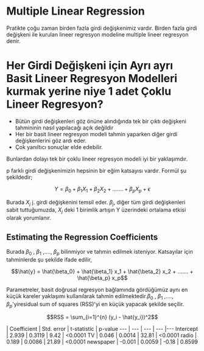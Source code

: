 # Multiple Linear Regression
Pratikte çoğu zaman birden fazla girdi değişkenimiz vardır. Birden fazla girdi değişkeni ile kurulan lineer regresyon modeline multiple lineer regresyon denir.
# Her Girdi Değişkeni için Ayrı ayrı Basit Lineer Regresyon Modelleri kurmak yerine niye 1 adet Çoklu Lineer Regresyon?
* Bütün girdi değişkenleri göz önüne alındığında tek bir çıktı değişkeni tahmininin nasıl yapılacağı açık değildir
* Her bir basit lineer regresyon modeli tahmin yaparken diğer girdi değişkenlerini göz ardı eder.
* Çok yanıltıcı sonuçlar elde edebilir.

Bunlardan dolayı tek bir çoklu lineer regresyon modeli iyi bir yaklaşımdır.

p farklı girdi değişkenimizin hepsinin bir eğim katsayısı vardır. Formül şu şekildedir;

```math
Y = \beta_0 + \beta_1 X_1 + \beta_2 X_2 + ....... + \beta_p X_p + \epsilon
```
Burada $X_j$ j. girdi değişkenini temsil eder. $\beta_j$, diğer tüm girdi değişkenleri sabit tuttuğumuzda, $X_j$ deki 1 birimlik artışın Y üzerindeki ortalama etkisi olarak yorumlanır.
## Estimating the Regression Coefficients
Burada $\beta_0$ , $\beta_1$ ,...., $\beta_p$ bilinmiyor ve tahmin edilmek isteniyor. Katsayılar için tahminlerde şu şekilde ifade edilir,
```math
\hat{y} = \hat{\beta_0} + \hat{\beta_1} x_1 + \hat{\beta_2} x_2 + ....... + \hat{\beta_p} x_p
```
Parametreler, basit doğrusal regresyon bağlamında gördüğümüz aynı en küçük kareler yaklaşımı kullanılarak tahmin edilmektedir.$\beta_0$ , $\beta_1$ ,...., $\beta_p$'yiresidual sum of squares (RSS)'yi en küçük yapacak şekilde seçilir.
```math
RSS = \sum_{i=1}^{n} (y_i - \hat{y_i})^2
```
 | Coefficient | Std. error | t-statistic | p-value 
--- | --- | --- | --- |--- 
Intercept | 2.939 | 0.3119 | 9.42 | <0.0001 
TV | 0.046 | 0.0014 | 32.81 | <0.0001 
radio | 0.189 | 0.0086 | 21.89 | <0.0001 
newspaper | -0.001 | 0.0059 | -0.18 | 0.8599 

